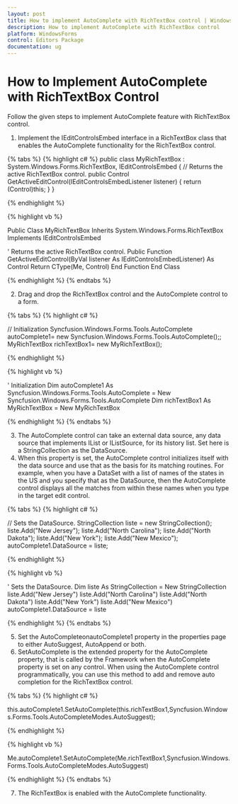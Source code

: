 ```yaml
---
layout: post
title: How to implement AutoComplete with RichTextBox control | WindowsForms | Syncfusion
description: How to implement AutoComplete with RichTextBox control
platform: WindowsForms
control: Editors Package
documentation: ug
---
```


# How to Implement AutoComplete with RichTextBox Control

Follow the given steps to implement AutoComplete feature with RichTextBox control.

1. Implement the IEditControlsEmbed interface in a RichTextBox class that enables the AutoComplete functionality for the RichTextBox control.

{% tabs %}
{% highlight c# %}
public class MyRichTextBox : System.Windows.Forms.RichTextBox, IEditControlsEmbed
{
// Returns the active RichTextBox control.
    public Control GetActiveEditControl(IEditControlsEmbedListener listener)
    {
        return (Control)this;
    }
}

{% endhighlight %}

{% highlight vb %}

Public Class MyRichTextBox Inherits System.Windows.Forms.RichTextBox Implements IEditControlsEmbed

' Returns the active RichTextBox control.
Public Function GetActiveEditControl(ByVal listener As IEditControlsEmbedListener) As Control
Return CType(Me, Control)
End Function
End Class

{% endhighlight %}
{% endtabs %}

2. Drag and drop the RichTextBox control and the AutoComplete control to a form.

{% tabs %}
{% highlight c# %}

// Initialization
Syncfusion.Windows.Forms.Tools.AutoComplete autoComplete1= new Syncfusion.Windows.Forms.Tools.AutoComplete();;
MyRichTextBox richTextBox1= new MyRichTextBox();

{% endhighlight %}

{% highlight vb %}

' Initialization
Dim autoComplete1 As Syncfusion.Windows.Forms.Tools.AutoComplete = New Syncfusion.Windows.Forms.Tools.AutoComplete 
Dim richTextBox1 As MyRichTextBox = New MyRichTextBox

{% endhighlight %}
{% endtabs %}

3. The AutoComplete control can take an external data source, any data source that implements IList or IListSource, for its history list. Set here is a StringCollection as the DataSource.
4. When this property is set, the AutoComplete control initializes itself with the data source and use that as the basis for its matching routines. For example, when you have a DataSet with a list of names of the states in the US and you specify that as the DataSource, then the AutoComplete control displays all the matches from within these names when you type in the target edit control.

{% tabs %}
{% highlight c# %}

// Sets the DataSource.
StringCollection liste = new StringCollection();
liste.Add("New Jersey");
liste.Add("North Carolina");
liste.Add("North Dakota");
liste.Add("New York");
liste.Add("New Mexico");
autoComplete1.DataSource = liste;

{% endhighlight %}

{% highlight vb %}

' Sets the DataSource. 
Dim liste As StringCollection = New StringCollection 
liste.Add("New Jersey") 
liste.Add("North Carolina") 
liste.Add("North Dakota") 
liste.Add("New York") 
liste.Add("New Mexico") 
autoComplete1.DataSource = liste

{% endhighlight %}
{% endtabs %}

5. Set the AutoCompleteonautoComplete1 property in the properties page to either AutoSuggest, AutoAppend or both. 
6. SetAutoComplete is the extended property for the AutoComplete property, that is called by the Framework when the AutoComplete property is set on any control. When using the AutoComplete control programmatically, you can use this method to add and remove auto completion for the RichTextBox control.

{% tabs %}
{% highlight c# %}

this.autoComplete1.SetAutoComplete(this.richTextBox1,Syncfusion.Windows.Forms.Tools.AutoCompleteModes.AutoSuggest);

{% endhighlight %}

{% highlight vb %}

Me.autoComplete1.SetAutoComplete(Me.richTextBox1,Syncfusion.Windows.Forms.Tools.AutoCompleteModes.AutoSuggest)

{% endhighlight %}
{% endtabs %}

7. The RichTextBox is enabled with the AutoComplete functionality.